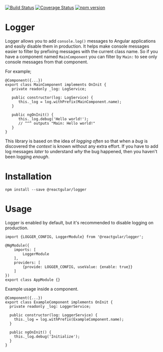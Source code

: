 [![Build Status](https://travis-ci.org/reactgular/logger.svg?branch=master)](https://travis-ci.org/reactgular/logger)
[![Coverage Status](https://coveralls.io/repos/github/reactgular/logger/badge.svg?branch=master)](https://coveralls.io/github/reactgular/logger?branch=master)
[![npm version](https://badge.fury.io/js/%40reactgular%2Flogger.svg)](https://badge.fury.io/js/%40reactgular%2Flogger)

# Logger

Logger allows you to add `console.log()` messages to Angular applications and easily disable them in production. It helps make
console messages easier to filter by prefixing messages with the current class name. So if you have a component named `MainComponent` you
can filter by `Main:` to see only console messages from that component.

For example;

```
@Component({...})
export class MainComponent implements OnInit {
   private readonly _log: LogService;
   
   public constructor(log: LogService) {
      this._log = log.withPrefix(MainComponent.name);
   }
   
   public ngOnInit() {
      this._log.debug('Hello world!');
      // ^^^ outputs "Main: Hello world!"
   }
}
```

This library is based on the idea of *logging often* so that when a *bug* is discovered the *context* is known without any extra effort. If
you have to add log messages *later* to understand *why* the bug happened, then you haven't been logging *enough*.

# Installation

```
npm install --save @reactgular/logger
```

# Usage

Logger is enabled by default, but it's recommended to disable logging on production.

```
import {LOGGER_CONFIG, LoggerModule} from '@reactgular/logger';

@NgModule({
    imports: [
        LoggerModule
    ],
    providers: [
        {provide: LOGGER_CONFIG, useValue: {enable: true}}        
    ]
})
export class AppModule {}
```

Example usage inside a component.

```
@Component({...})
export class ExampleComponent implements OnInit {
  private readonly _log: LoggerService;
  
  public constructor(log: LoggerService) {
    this._log = log.withPrefix(ExampleComponent.name);
  }
  
  public ngOnInit() {
    this._log.debug('Initialize');
  }
}
```
